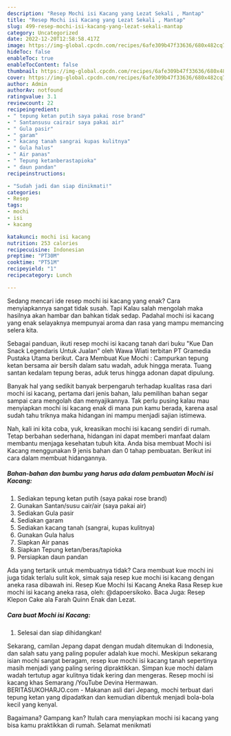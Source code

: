 ```yaml
---
description: "Resep Mochi isi Kacang yang Lezat Sekali , Mantap"
title: "Resep Mochi isi Kacang yang Lezat Sekali , Mantap"
slug: 499-resep-mochi-isi-kacang-yang-lezat-sekali-mantap
category: Uncategorized
date: 2022-12-20T12:58:58.417Z
image: https://img-global.cpcdn.com/recipes/6afe309b47f33636/680x482cq70/mochi-isi-kacang-foto-resep-utama.jpg
hideToc: false
enableToc: true
enableTocContent: false
thumbnail: https://img-global.cpcdn.com/recipes/6afe309b47f33636/680x482cq70/mochi-isi-kacang-foto-resep-utama.jpg
cover: https://img-global.cpcdn.com/recipes/6afe309b47f33636/680x482cq70/mochi-isi-kacang-foto-resep-utama.jpg
author: Admin
authorAv: notfound
ratingvalue: 3.1
reviewcount: 22
recipeingredient:
- " tepung ketan putih saya pakai rose brand"
- " Santansusu cairair saya pakai air"
- " Gula pasir"
- " garam"
- " kacang tanah sangrai kupas kulitnya"
- " Gula halus"
- " Air panas"
- " Tepung ketanberastapioka"
- " daun pandan"
recipeinstructions:

- "Sudah jadi dan siap dinikmati!"
categories:
- Resep
tags:
- mochi
- isi
- kacang

katakunci: mochi isi kacang 
nutrition: 253 calories
recipecuisine: Indonesian
preptime: "PT30M"
cooktime: "PT51M"
recipeyield: "1"
recipecategory: Lunch

---
```



Sedang mencari ide resep mochi isi kacang yang enak? Cara menyiapkannya sangat tidak susah. Tapi Kalau salah mengolah maka hasilnya akan hambar dan bahkan tidak sedap. Padahal mochi isi kacang yang enak selayaknya mempunyai aroma dan rasa yang mampu memancing selera kita.


Sebagai panduan, ikuti resep mochi isi kacang tanah dari buku &#34;Kue Dan Snack Legendaris Untuk Jualan&#34; oleh Wawa Wiati terbitan PT Gramedia Pustaka Utama berikut. Cara Membuat Kue Mochi : Campurkan tepung ketan bersama air bersih dalam satu wadah, aduk hingga merata. Tuang santan kedalam tepung beras, aduk terus hingga adonan dapat dipulung.

Banyak hal yang sedikit banyak berpengaruh terhadap kualitas rasa dari mochi isi kacang, pertama dari jenis bahan, lalu pemilihan bahan segar sampai cara mengolah dan menyajikannya. Tak perlu pusing kalau mau menyiapkan mochi isi kacang enak di mana pun kamu berada, karena asal sudah tahu triknya maka hidangan ini mampu menjadi sajian istimewa.


Nah, kali ini kita coba, yuk, kreasikan mochi isi kacang sendiri di rumah. Tetap berbahan sederhana, hidangan ini dapat memberi manfaat dalam membantu menjaga kesehatan tubuh kita. Anda bisa membuat Mochi isi Kacang menggunakan 9 jenis bahan dan 0 tahap pembuatan. Berikut ini cara dalam membuat hidangannya.

<!--inarticleads1-->

##### Bahan-bahan dan bumbu yang harus ada dalam pembuatan Mochi isi Kacang:

1. Sediakan  tepung ketan putih (saya pakai rose brand)
1. Gunakan  Santan/susu cair/air (saya pakai air)
1. Sediakan  Gula pasir
1. Sediakan  garam
1. Sediakan  kacang tanah (sangrai, kupas kulitnya)
1. Gunakan  Gula halus
1. Siapkan  Air panas
1. Siapkan  Tepung ketan/beras/tapioka
1. Persiapkan  daun pandan


Ada yang tertarik untuk membuatnya tidak? Cara membuat kue mochi ini juga tidak terlalu sulit kok, simak saja resep kue mochi isi kacang dengan aneka rasa dibawah ini. Resep Kue Mochi Isi Kacang Aneka Rasa Resep kue mochi isi kacang aneka rasa, oleh: @dapoersikoko. Baca Juga: Resep Klepon Cake ala Farah Quinn Enak dan Lezat. 

<!--inarticleads2-->

##### Cara buat Mochi isi Kacang:


1. Selesai dan siap dihidangkan!

Sekarang, camilan Jepang dapat dengan mudah ditemukan di Indonesia, dan salah satu yang paling populer adalah kue mochi. Meskipun sekarang isian mochi sangat beragam, resep kue mochi isi kacang tanah sepertinya masih menjadi yang paling sering dipraktikkan. Simpan kue mochi dalam wadah tertutup agar kulitnya tidak kering dan mengeras. Resep mochi isi kacang khas Semarang /YouTube Devina Hermawan. BERITASUKOHARJO.com - Makanan asli dari Jepang, mochi terbuat dari tepung ketan yang dipadatkan dan kemudian dibentuk menjadi bola-bola kecil yang kenyal. 

Bagaimana? Gampang kan? Itulah cara menyiapkan mochi isi kacang yang bisa kamu praktikkan di rumah. Selamat menikmati
